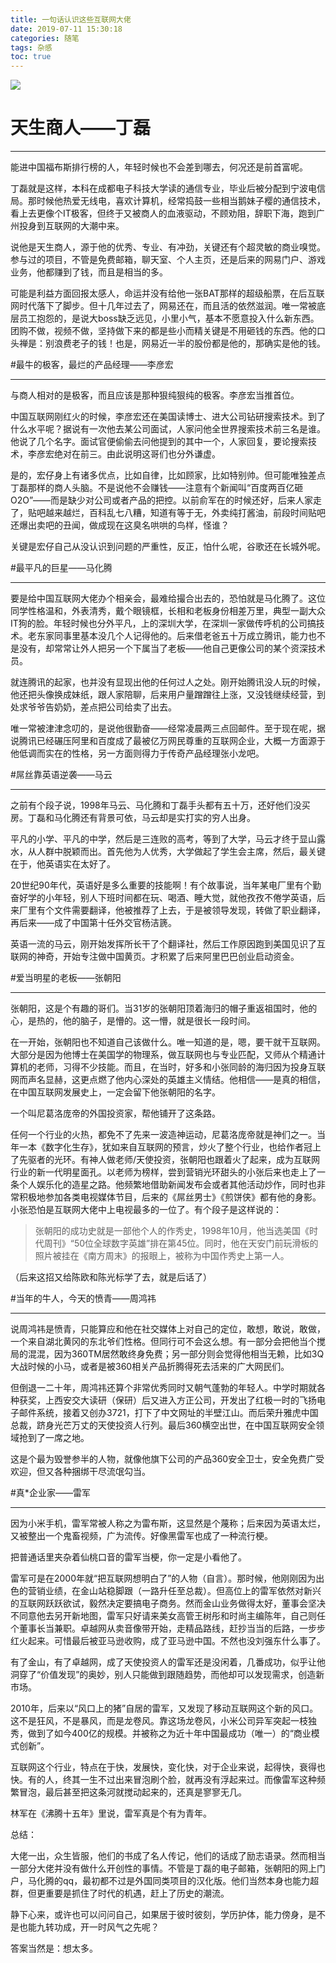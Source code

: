 ```yaml
---
title: 一句话认识这些互联网大佬
date: 2019-07-11 15:30:18
categories: 随笔
tags: 杂感
toc: true
---
```

![](http://upload-images.jianshu.io/upload_images/29336-ea7113787e3084c7.png?imageMogr2/auto-orient/strip%7CimageView2/2/w/1240)

# 天生商人——丁磊 
___

能进中国福布斯排行榜的人，年轻时候也不会差到哪去，何况还是前首富呢。

丁磊就是这样，本科在成都电子科技大学读的通信专业，毕业后被分配到宁波电信局。那时候他热爱无线电，喜欢计算机，经常捣鼓一些相当鹅妹子樱的通信技术，看上去更像个IT极客，但终于又被商人的血液驱动，不顾劝阻，辞职下海，跑到广州投身到互联网的大潮中来。

说他是天生商人，源于他的优秀、专业、有冲劲，关键还有个超灵敏的商业嗅觉。参与过的项目，不管是免费邮箱，聊天室、个人主页，还是后来的网易门户、游戏业务，他都赚到了钱，而且是相当的多。

可能是利益方面回报太感人，命运并没有给他一张BAT那样的超级船票，在后互联网时代落下了脚步。但十几年过去了，网易还在，而且活的依然滋润。唯一常被底层员工抱怨的，是说大boss缺乏远见，小里小气，基本不愿意投入什么新东西。团购不做，视频不做，坚持做下来的都是些小而精关键是不用砸钱的东西。他的口头禅是：别浪费老子的钱！也是，网易近一半的股份都是他的，那确实是他的钱。

#最牛的极客，最烂的产品经理——李彦宏
___
与商人相对的是极客，而且应该是那种狠纯狠纯的极客。李彦宏当推首位。

中国互联网刚红火的时候，李彦宏还在美国读博士、进大公司钻研搜索技术。到了什么水平呢？据说有一次他去某公司面试，人家问他全世界搜索技术前三名是谁。他说了几个名字。面试官便偷偷去问他提到的其中一个，人家回复，要论搜索技术，李彦宏绝对在前三。由此说明这哥们也分外谦虚。

是的，宏仔身上有诸多优点，比如自律，比如顾家，比如特别帅。但可能唯独差点丁磊那样的商人头脑。不是说他不会赚钱——注意有个新闻叫“百度两百亿砸O2O”——而是缺少对公司或者产品的把控。以前俞军在的时候还好，后来人家走了，贴吧越来越烂，百科乱七八糟，知道有等于无，外卖纯打酱油，前段时间贴吧还爆出卖吧的丑闻，做成现在这臭名哄哄的鸟样，怪谁？

关键是宏仔自己从没认识到问题的严重性，反正，怕什么呢，谷歌还在长城外呢。

#最平凡的巨星——马化腾
___
要是给中国互联网大佬办个相亲会，最难给撮合出去的，恐怕就是马化腾了。这位同学性格温和，外表清秀，戴个眼镜框，长相和老板身份相差万里，典型一副大众IT狗的脸。年轻时候也分外平凡，上的深圳大学，在深圳一家做传呼机的公司搞技术。老东家同事里基本没几个人记得他的。后来借老爸五十万成立腾讯，能力也不是没有，却常常让外人把另一个下属当了老板——他自己更像公司的某个资深技术员。

就连腾讯的起家，也并没有显现出他的任何过人之处。刚开始腾讯没人玩的时候，他还把头像换成妹纸，跟人家陪聊，后来用户量蹭蹭往上涨，又没钱继续经营，到处求爷爷告奶奶，差点把公司给卖了出去。

唯一常被津津念叨的，是说他很勤奋——经常凌晨两三点回邮件。至于现在呢，据说腾讯已经碾压阿里和百度成了最被亿万网民尊重的互联网企业，大概一方面源于他低调而实在的性格，另一方面则得力于传奇产品经理张小龙吧。

#屌丝靠英语逆袭——马云
___
之前有个段子说，1998年马云、马化腾和丁磊手头都有五十万，还好他们没买房。丁磊和马化腾还有背景可依，马云却是实打实的穷人出身。

平凡的小学、平凡的中学，然后是三连败的高考，等到了大学，马云才终于显山露水，从人群中脱颖而出。首先他为人优秀，大学做起了学生会主席，然后，最关键在于，他英语实在太好了。

20世纪90年代，英语好是多么重要的技能啊！有个故事说，当年某电厂里有个勤奋好学的小年轻，别人下班时间都在玩、喝酒、睡大觉，就他孜孜不倦学英语，后来厂里有个文件需要翻译，他被推荐了上去，于是被领导发现，转做了职业翻译，再后来——成了中国第十任外交官杨洁篪。

英语一流的马云，刚开始发挥所长干了个翻译社，然后工作原因跑到美国见识了互联网的神奇，开始专注做中国黄页。才积累了后来阿里巴巴创业启动资金。

#爱当明星的老板——张朝阳
___
张朝阳，这是个有趣的哥们。当31岁的张朝阳顶着海归的帽子重返祖国时，他的心，是热的，他的脑子，是懵的。这一懵，就是很长一段时间。

在一开始，张朝阳也不知道自己该做什么。唯一知道的是，嗯，要干就干互联网。大部分是因为他博士在美国学的物理系，做互联网也与专业匹配，又师从个精通计算机的老师，习得不少技能。而且，在当时，好多和小张同龄的海归因为投身互联网而声名显赫，这更点燃了他内心深处的英雄主义情结。他相信——是真的相信，在中国互联网发展史上，一定会留下他张朝阳的名字。

一个叫尼葛洛庞帝的外国投资家，帮他铺开了这条路。

任何一个行业的火热，都免不了先来一波造神运动，尼葛洛庞帝就是神们之一。当年一本《数字化生存》，犹如来自互联网的预言，炒火了整个行业，也给作者冠上了先驱者的光环。有神人做老师/天使投资，张朝阳也跟着火了起来，成为互联网行业的新一代明星面孔。以老师为榜样，尝到营销光环甜头的小张后来也走上了一条个人娱乐化的造星之路。他频繁地借助新闻发布会或者其他活动炒作，同时也非常积极地参加各类电视媒体节目，后来的《屌丝男士》《煎饼侠》都有他的身影。小张恐怕是互联网大佬中上电视最多的一位了。有个段子是这样说的：

>张朝阳的成功史就是一部他个人的作秀史，1998年10月，他当选美国《时代周刊》“50位全球数字英雄”排在第45位。同时，他在天安门前玩滑板的照片被挂在《南方周末》的报眼上，被称为中国作秀史上第一人。

（后来这招又给陈欧和陈光标学了去，就是后话了）

#当年的牛人，今天的愤青——周鸿祎
___
说周鸿祎是愤青，只能算应和他在社交媒体上对自己的定位，敢想，敢说，敢做，一个来自湖北黄冈的东北爷们性格。但同行可不会这么想。有一部分会把他当个搅局的混混，因为360TM居然敢终身免费；另一部分则会觉得他相当无赖，比如3Q大战时候的小马，或者是被360相关产品折腾得死去活来的广大网民们。

但倒退一二十年，周鸿祎还算个非常优秀同时又朝气蓬勃的年轻人。中学时期就各种获奖，上西安交大读研（保研）后又进入方正公司，开发出了红极一时的飞扬电子邮件系统，接着又创办3721，打下了中文网址的半壁江山。而后荣升雅虎中国总裁，跻身光芒万丈的天使投资人行列。最后360横空出世，在中国互联网安全领域抢到了一席之地。

这是个最为毁誉参半的人物，就像他旗下公司的产品360安全卫士，安全免费广受欢迎，但又各种捆绑干尽流氓勾当。

#真*企业家——雷军
___
因为小米手机，雷军常被人称之为雷布斯，这显然是个蔑称；后来因为英语太烂，又被整出一个鬼畜视频，广为流传。好像黑雷军也成了一种流行梗。

把普通话里夹杂着仙桃口音的雷军当梗，你一定是小看他了。

雷军可是在2000年就“把互联网想明白了”的人物（自言）。那时候，他刚刚因为出色的营销业绩，在金山站稳脚跟（一路升任至总裁）。但高位上的雷军依然对新兴的互联网跃跃欲试，毅然决定要搞电子商务。然而金山业务做得太好，董事会坚决不同意他去另开新地图，雷军只好请来美女高管王树彤和时尚主编陈年，自己则任个董事长当兼职。卓越网从卖音像带开始，走精品路线，赶抄当当的后路，一步步红火起来。可惜最后被亚马逊收购，成了亚马逊中国。不然也没刘强东什么事了。

有了金山，有了卓越网，成了天使投资人的雷军还是没闲着，几番成功，似乎让他洞穿了“价值发现”的奥妙，别人只能做到跟随趋势，而他却可以发现需求，创造新市场。

2010年，后来以“风口上的猪”自居的雷军，又发现了移动互联网这个新的风口。这不是狂风，不是暴风，而是龙卷风。靠这场龙卷风，小米公司异军突起一枝独秀，做到了如今400亿的规模。并被称之为近十年中国最成功（唯一）的“商业模式创新”。

互联网这个行业，特点在于快，发展快，变化快，对于企业来说，起得快，衰得也快。有的人，终其一生不过出来冒泡刷个脸，就再没有浮起来过。而像雷军这种频繁冒泡，最后甚至把这条河就搅动起来的，还真是寥寥无几。

林军在《沸腾十五年》里说，雷军真是个有为青年。

总结：

大佬一出，众生皆服，他们的书成了名人传记，他们的话成了励志语录。然而相当一部分大佬并没有做什么开创性的事情。不管是丁磊的电子邮箱，张朝阳的网上门户，马化腾的qq，最初都不过是外国同类项目的汉化版。他们当然本身也能力超群，但更重要是抓住了时代的机遇，赶上了历史的潮流。

静下心来，或许也可以问问自己，如果居于彼时彼刻，学历护体，能力傍身，是不是也能九转功成，开一时风气之先呢？

答案当然是：想太多。
